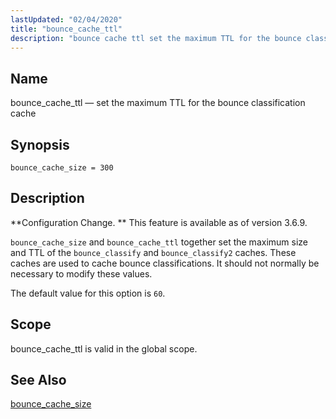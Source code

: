 ```yaml
---
lastUpdated: "02/04/2020"
title: "bounce_cache_ttl"
description: "bounce cache ttl set the maximum TTL for the bounce classification cache bounce cache size 300 Configuration Change This feature is available as of version 3 6 9 bounce cache size and bounce cache ttl together set the maximum size and TTL of the bounce classify and bounce classify 2..."
---
```


<a name="conf.ref.bounce_cache_ttl"></a> 
## Name

bounce_cache_ttl — set the maximum TTL for the bounce classification cache

## Synopsis

`bounce_cache_size = 300`

<a name="idp8357456"></a> 
## Description

**Configuration Change. ** This feature is available as of version 3.6.9.

`bounce_cache_size` and `bounce_cache_ttl` together set the maximum size and TTL of the `bounce_classify` and `bounce_classify2` caches. These caches are used to cache bounce classifications. It should not normally be necessary to modify these values.

The default value for this option is `60`.

<a name="idp8363008"></a> 
## Scope

bounce_cache_ttl is valid in the global scope.

<a name="idp8364656"></a> 
## See Also

[bounce_cache_size](/momentum/3/3-reference/conf-ref-bounce-cache-size)